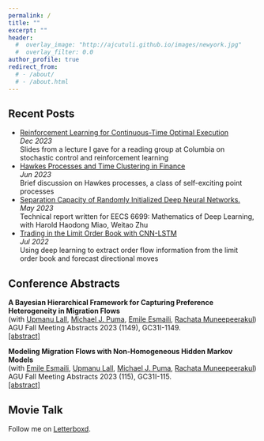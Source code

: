 ```yaml
---
permalink: /
title: ""
excerpt: ""
header:
  #  overlay_image: "http://ajcutuli.github.io/images/newyork.jpg"
  #  overlay_filter: 0.0
author_profile: true
redirect_from: 
  # - /about/
  # - /about.html 
---
```


<!-- ## About
I'm currently employed at Citigroup as a quantitative analyst  within the credit algorithmic trading business. Previously, as a graduate student at Columbia University, I researched applications of Bayesian statistics in population dynamics under the supervision of [Upmanu Lall](https://search.asu.edu/profile/4823918) and [Michael J. Puma](https://people.climate.columbia.edu/users/profile/michael-joseph-puma). As an undergraduate at UCLA, I studied advances in machine learning for market microstrure under the mentorship of [Moritz Voss](https://sites.google.com/view/moritzvoss). -->

## Recent Posts
* [Reinforcement Learning for Continuous-Time Optimal Execution](/files/CTRL_Optimal_Execution.pdf)<br>
*Dec 2023*<br>
Slides from a lecture I gave for a reading group at Columbia on stochastic control and reinforcement learning
* [Hawkes Processes and Time Clustering in Finance](/Hawkes/)<br>
*Jun 2023*<br>
Brief discussion on Hawkes processes, a class of self-exciting point processes
* [Separation Capacity of Randomly Initialized Deep Neural Networks.](/files/Separation_Capacity.pdf)<br>
*May 2023*<br>
Technical report written for EECS 6699: Mathematics of Deep Learning, with Harold Haodong Miao, Weitao Zhu
* [Trading in the Limit Order Book with CNN-LSTM](/OrderBookDeepLearning/)<br>
*Jul 2022*<br>
Using deep learning to extract order flow information from the limit order book and forecast directional moves<br>

## Conference Abstracts
**A Bayesian Hierarchical Framework for Capturing Preference Heterogeneity in Migration Flows** <br>
(with [Upmanu Lall](https://search.asu.edu/profile/4823918), [Michael J. Puma](https://people.climate.columbia.edu/users/profile/michael-joseph-puma), [Emile Esmaili](https://emiledesmaili.github.io), [Rachata Muneepeerakul](https://abe.ufl.edu/people/faculty/rachata-muneepeerakul/))<br>
AGU Fall Meeting Abstracts 2023 (1149), GC31I-1149. <br>
[[abstract]](https://ui.adsabs.harvard.edu/abs/2023AGUFMGC31I1149C/abstract)

**Modeling Migration Flows with Non-Homogeneous Hidden Markov Models** <br>
(with [Emile Esmaili](https://emiledesmaili.github.io), [Upmanu Lall](https://search.asu.edu/profile/4823918), [Michael J. Puma](https://people.climate.columbia.edu/users/profile/michael-joseph-puma), [Rachata Muneepeerakul](https://abe.ufl.edu/people/faculty/rachata-muneepeerakul/)) <br>
AGU Fall Meeting Abstracts 2023 (115), GC31I-115. <br>
[[abstract]](https://ui.adsabs.harvard.edu/abs/2023AGUFMGC31I11.5E/abstract)

<!-- ## Education
**Columbia University** | M.S. in Financial Engineering<br>*Sep 2022 - Dec 2023*<br><br>
**University of California, Los Angeles** | B.S. in Computational Math and Economics<br>*Sep 2019 - Jun 2022*

## Teaching
**Freelance** | Tutor, Monte Carlo simulations and stochastic processes<br>*Feb 2024 - May 2024*<br><br>
**Columbia University** | Course Assistant, Algorithmic Trading<br>*Jan 2023 - May 2023* -->

## Movie Talk
<!-- If I'm not at the desk, I'm probably at the Lincoln Square movie theater. I'm a loyal AMC Stubs A-Lister and a self-proclaimed critic on [Letterboxd](https://letterboxd.com/ajcutuli/). -->
Follow me on [Letterboxd](https://letterboxd.com/ajcutuli/).



<!-- Here is my full [CV](/files/Cutuli_CV.pdf). -->